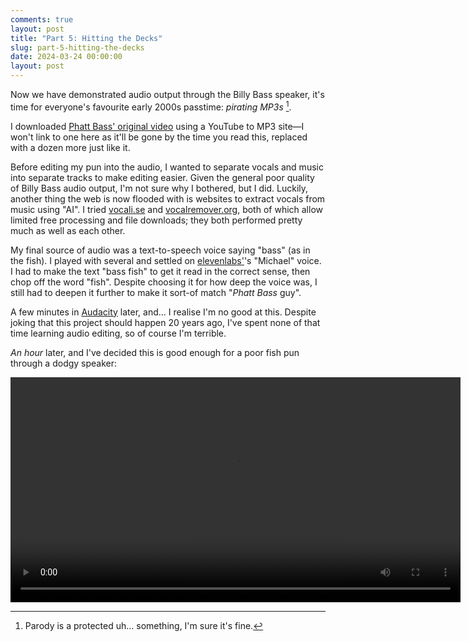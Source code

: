 ```yaml
---
comments: true
layout: post
title: "Part 5: Hitting the Decks"
slug: part-5-hitting-the-decks
date: 2024-03-24 00:00:00
layout: post
---
```


Now we have demonstrated audio output through the Billy Bass speaker, it's time for everyone's favourite early 2000s passtime: *pirating MP3s* [^1].

I downloaded [Phatt Bass' original video](https://www.youtube.com/watch?v=Ca-r-U5ybx4&pp=ygUYd2FycCBicm90aGVycyBwaGF0dCBiYXNz) using a YouTube to MP3 site&mdash;I won't link to one here as it'll be gone by the time you read this, replaced with a dozen more just like it.

Before editing my pun into the audio, I wanted to separate vocals and music into separate tracks to make editing easier. Given the general poor quality of Billy Bass audio output, I'm not sure why I bothered, but I did. Luckily, another thing the web is now flooded with is websites to extract vocals from music using "AI". I tried [vocali.se](https://vocali.se/) and [vocalremover.org](https://vocalremover.org/), both of which allow limited free processing and file downloads; they both performed pretty much as well as each other.

My final source of audio was a text-to-speech voice saying "bass" (as in the fish). I played with several and settled on [elevenlabs'](https://elevenlabs.io/)'s "Michael" voice. I had to make the text "bass fish" to get it read in the correct sense, then chop off the word "fish". Despite choosing it for how deep the voice was, I still had to deepen it further to make it sort-of match "*Phatt Bass* guy".

A few minutes in [Audacity](https://www.audacityteam.org/) later, and... I realise I'm no good at this. Despite joking that this project should happen 20 years ago, I've spent none of that time learning audio editing, so of course I'm terrible.

*An hour* later, and I've decided this is good enough for a poor fish pun through a dodgy speaker:

<center><video width="720" controls><source src="https://video.ianrenton.com/phattbass/audacity-phattbass.webm" type="video/webm"></video></center>

[^1]: Parody is a protected uh... something, I'm sure it's fine.